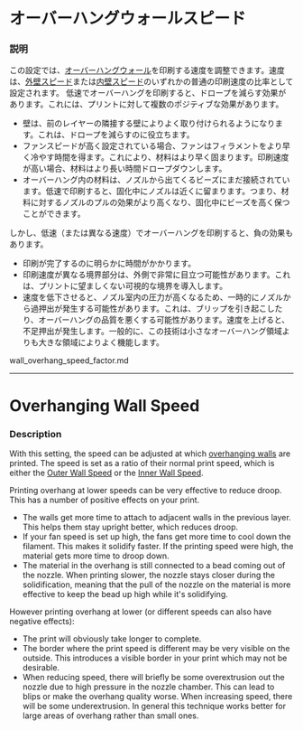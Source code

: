 # オーバーハングウォールスピード
### **説明**
この設定では、[オーバーハングウォール](wall_overhang_angle.md)を印刷する速度を調整できます。速度は、[外壁スピード](../speed/speed_wall_0.md)または[内壁スピード](../speed/speed_wall_x.md)のいずれかの普通の印刷速度の比率として設定されます。
低速でオーバーハングを印刷すると、ドロープを減らす効果があります。これには、プリントに対して複数のポジティブな効果があります。
* 壁は、前のレイヤーの隣接する壁によりよく取り付けられるようになります。これは、ドロープを減らすのに役立ちます。
* ファンスピードが高く設定されている場合、ファンはフィラメントをより早く冷やす時間を得ます。これにより、材料はより早く固まります。印刷速度が高い場合、材料はより長い時間ドロープダウンします。
* オーバーハング内の材料は、ノズルから出てくるビーズにまだ接続されています。低速で印刷すると、固化中にノズルは近くに留まります。つまり、材料に対するノズルのプルの効果がより高くなり、固化中にビーズを高く保つことができます。

しかし、低速（または異なる速度）でオーバーハングを印刷すると、負の効果もあります。
* 印刷が完了するのに明らかに時間がかかります。
* 印刷速度が異なる境界部分は、外側で非常に目立つ可能性があります。これは、プリントに望ましくない可視的な境界を導入します。
* 速度を低下させると、ノズル室内の圧力が高くなるため、一時的にノズルから過押出が発生する可能性があります。これは、ブリップを引き起こしたり、オーバーハングの品質を悪くする可能性があります。速度を上げると、不足押出が発生します。一般的に、この技術は小さなオーバーハング領域よりも大きな領域によりよく機能します。

wall_overhang_speed_factor.md

--------

Overhanging Wall Speed
====
### **Description**
With this setting, the speed can be adjusted at which [overhanging walls](wall_overhang_angle.md) are printed. The speed is set as a ratio of their normal print speed, which is either the [Outer Wall Speed](../speed/speed_wall_0.md) or the [Inner Wall Speed](../speed/speed_wall_x.md).

Printing overhang at lower speeds can be very effective to reduce droop. This has a number of positive effects on your print.
* The walls get more time to attach to adjacent walls in the previous layer. This helps them stay upright better, which reduces droop.
* If your fan speed is set up high, the fans get more time to cool down the filament. This makes it solidify faster. If the printing speed were high, the material gets more time to droop down.
* The material in the overhang is still connected to a bead coming out of the nozzle. When printing slower, the nozzle stays closer during the solidification, meaning that the pull of the nozzle on the material is more effective to keep the bead up high while it's solidifying.

However printing overhang at lower (or different speeds can also have negative effects):
* The print will obviously take longer to complete.
* The border where the print speed is different may be very visible on the outside. This introduces a visible border in your print which may not be desirable.
* When reducing speed, there will briefly be some overextrusion out the nozzle due to high pressure in the nozzle chamber. This can lead to blips or make the overhang quality worse. When increasing speed, there will be some underextrusion. In general this technique works better for large areas of overhang rather than small ones.